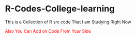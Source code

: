 # R-Codes-College-learning
This is a Collection of R src code That I am Studying Right Now
<p style="color: red">Also You Can Add on Code From Your Side</p>
